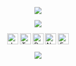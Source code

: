 <p align="center">
  <img src="https://capsule-render.vercel.app/api?type=waving&height=120&color=auto" />
</p>

<p align="center">
        <img src="https://capsule-render.vercel.app/api?type=venom&height=200&color=gradient&text=Hello,%20World!👋&reversal=false&textBg=false&fontColor=FFFFFF&fontSize=20&animation=twinkling" />
</p>

<p align="center">
  <a href="#"><img src="https://img.shields.io/badge/JavaScript-F7DF1E?style=flat-square&logo=javascript&logoColor=white" alt="JavaScript" height="25" /></a>
  <a href="#"><img src="https://img.shields.io/badge/TypeScript-3178C6?style=flat-square&logo=typescript&logoColor=white" alt="TypeScript" height="25" /></a>
  <a href="#"><img src="https://img.shields.io/badge/React-61DAFB?style=flat-square&logo=react&logoColor=white" alt="React" height="25" /></a>
  <a href="#"><img src="https://img.shields.io/badge/Node.js-339933?style=flat-square&logo=node.js&logoColor=white" alt="Node.js" height="25" /></a>
  <a href="#"><img src="https://img.shields.io/badge/Express-000000?style=flat-square&logo=express&logoColor=white" alt="Express" height="25" /></a>
</p>

<p align="center">
  <img src="https://capsule-render.vercel.app/api?type=waving&height=120&color=auto&section=footer" />
</p>
